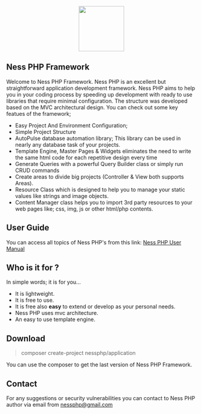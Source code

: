 <p align="center">
  <img width="120" src="https://raw.githubusercontent.com/nessphp/application/master/Application/Content/img/ness_logo_rounded.png">
</p>

## Ness PHP Framework

Welcome to Ness PHP Framework. Ness PHP is an excellent but straightforward application development framework. Ness PHP aims to help you in your coding process by speeding up development with ready to use libraries that require minimal configuration. The structure was developed based on the MVC architectural design. You can check out some key featues of the framework;
   - Easy Project And Environment Configuration; 
   - Simple Project Structure
   - AutoPulse database automation library; This library can be used in nearly any database task of your projects.
   - Template Engine, Master Pages & Widgets eliminates the need to write the same html code for each repetitive design every time
   - Generate Queries with a powerful Query Builder class or simply run CRUD commands
   - Create areas to divide big projects (Controller & View both supports Areas).
   - Resource Class which is designed to help you to manage your static values like strings and image objects.
   - Content Manager class helps you to import 3rd party resources to your web pages like; css, img, js or other html/php contents.


## User Guide
You can access all topics of Ness PHP's from  this link:
[Ness PHP User Manual](https://nessphp.github.io/ "Ness PHP User Manual")

## Who is it for ?
In simple words; it is for you...
  - It is lightweight.
  - It is free to use.
  - It is free also <b>easy</b> to extend or develop as your personal needs.
  - Ness PHP uses mvc architecture.
  - An easy to use template engine.
  
  
## Download

<blockquote>
  composer create-project nessphp/application
</blockquote>
You can use the composer to get the last version of Ness PHP Framework. 



## Contact
For any suggestions or security vulnerabilities you can contact to  Ness PHP author via email from [nessphp@gmail.com](nessphp@gmail.com) 




